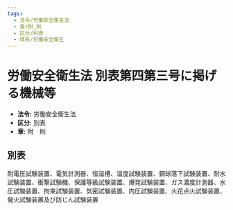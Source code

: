 ```yaml
---
tags:
  - 法令/労働安全衛生法
  - 章/附_則
  - 区分/別表
  - 体系/労働安全衛生
---
```

# 労働安全衛生法 別表第四第三号に掲げる機械等

- **法令:** 労働安全衛生法
- **区分:** 別表
- **章:** 附　則

## 別表
耐電圧試験装置、電気計測器、恒温槽、温度試験装置、鋼球落下試験装置、耐水試験装置、衝撃試験機、保護等級試験装置、爆発試験装置、ガス濃度計測器、水圧試験装置、拘束試験装置、気密試験装置、内圧試験装置、火花点火試験装置、発火試験装置及び防じん試験装置

